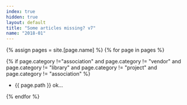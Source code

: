 ```yaml
---
index: true
hidden: true
layout: default
title: "Some articles missing? v7"
name: "2018-01"
---
```

{% assign pages = site.[page.name] %}
{% for page in pages %}

{% if page.category !="association" and page.category != "vendor" and page.category != "library" and page.category != "project" and page.category != "association" %}


- {{ page.path }} ok...


{% endfor %}
